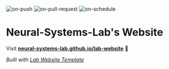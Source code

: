 
  ![on-push](../../actions/workflows/on-push.yaml/badge.svg)
  ![on-pull-request](../../actions/workflows/on-pull-request.yaml/badge.svg)
  ![on-schedule](../../actions/workflows/on-schedule.yaml/badge.svg)

  # Neural-Systems-Lab's Website

  Visit **[neural-systems-lab.github.io/lab-website](https://neural-systems-lab.github.io/lab-website)** 🚀

  _Built with [Lab Website Template](https://greene-lab.gitbook.io/lab-website-template-docs)_
